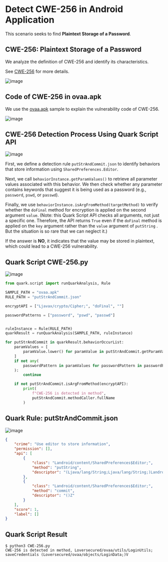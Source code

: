 # Detect CWE-256 in Android Application

This scenario seeks to find **Plaintext Storage of a Password**.

## CWE-256: Plaintext Storage of a Password

We analyze the definition of CWE-256 and identify its characteristics.

See [CWE-256](https://cwe.mitre.org/data/definitions/256.html) for more details.

![image](https://i.postimg.cc/rpydts5T/image.png)

## Code of CWE-256 in ovaa.apk

We use the [ovaa.apk](https://github.com/oversecured/ovaa) sample to explain the vulnerability code of CWE-256.

![image](https://i.postimg.cc/RhtqzHx7/image.png)

## CWE-256 Detection Process Using Quark Script API

![image](https://i.postimg.cc/X7PzpBFM/image.png)

First, we define a detection rule `putStrAndCommit.json` to identify behaviors that store information using `SharedPreferences.Editor`.

Next, we call `behaviorInstance.getParamValues()` to retrieve all parameter values associated with this behavior. We then check whether any parameter contains keywords that suggest it is being used as a password (e.g., `password`, `pswd`, or `passwd`).

Finally, we use ``behaviorInstance.isArgFromMethod(targetMethod)`` to verify whether the ``doFinal`` method for encryption is applied on the second argument ``value``. (Note: this Quark Script API checks all arguments, not just a specific one. Therefore, the API returns ``True`` even if the ``doFinal`` method is applied on the ``key`` argument rather than the ``value`` argument of ``putString`` . But the situation is so rare that we can neglect it.)

If the answer is **NO**, it indicates that the value may be stored in plaintext, which could lead to a CWE-256 vulnerability.

## Quark Script CWE-256.py

![image](https://i.postimg.cc/brxQ0JNR/image.png)

```python
from quark.script import runQuarkAnalysis, Rule

SAMPLE_PATH = "ovaa.apk"
RULE_PATH = "putStrAndCommit.json"

encryptAPI = ["Ljavax/crypto/Cipher;", "doFinal", ""]

passwordPatterns = ["password", "pswd", "passwd"]


ruleInstance = Rule(RULE_PATH)
quarkResult = runQuarkAnalysis(SAMPLE_PATH, ruleInstance)

for putStrAndCommit in quarkResult.behaviorOccurList:
    paramValues = [
        paramValue.lower() for paramValue in putStrAndCommit.getParamValues()
    ]
    if not any(
        passwordPattern in paramValues for passwordPattern in passwordPatterns
    ):
        continue

    if not putStrAndCommit.isArgFromMethod(encryptAPI):
        print(
            f"CWE-256 is detected in method",
            putStrAndCommit.methodCaller.fullName
        )
```

## Quark Rule: putStrAndCommit.json

![image](https://i.postimg.cc/h4sFPGpg/image.png)

```json
{
    "crime": "Use editor to store information",
    "permission": [],
    "api": [
        {
            "class": "Landroid/content/SharedPreferences$Editor;",
            "method": "putString",
            "descriptor": "(Ljava/lang/String;Ljava/lang/String;)Landroid/content/SharedPreferences$Editor;"
        },
        {
            "class": "Landroid/content/SharedPreferences$Editor;",
            "method": "commit",
            "descriptor": "()Z"
        }
    ],
    "score": 1,
    "label": []
}
```

## Quark Script Result

```TEXT
$ python3 CWE-256.py
CWE-256 is detected in method, Loversecured/ovaa/utils/LoginUtils; saveCredentials (Loversecured/ovaa/objects/LoginData;)V
```